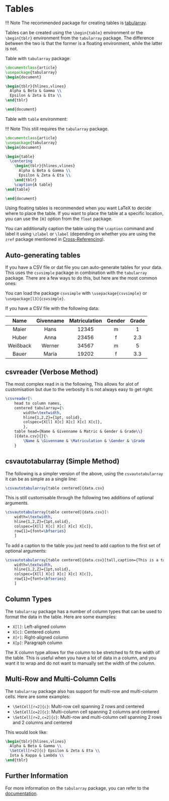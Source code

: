 # Tables

!!! Note
    The recommended package for creating tables is [tabularray](https://ctan.org/pkg/tabularray).

Tables can be created using the `\begin{table}` environment or the `\begin{tblr}` environment from the `tabularray` 
package. The difference between the two is that the former is a floating environment, while the latter is not.

Table with `tabularray` package:

```latex
\documentclass{article}
\usepackage{tabularray}
\begin{document}

\begin{tblr}{hlines,vlines}
  Alpha & Beta & Gamma \\
  Epsilon & Zeta & Eta \\
\end{tblr}

\end{document}
```

Table with `table` environment:

!!! Note
    This still requires the `tabularray` package.

```latex
\documentclass{article}
\usepackage{tabularray}
\begin{document}

\begin{table}
  \centering
    \begin{tblr}{hlines,vlines}
      Alpha & Beta & Gamma \\
      Epsilon & Zeta & Eta \\
    \end{tblr}
    \caption{A table}
\end{table}

\end{document}
```

Using floating tables is recommended when you want LaTeX to decide where to place the table. If you want to place the
table at a specific location, you can use the `[H]` option from the `float` package.

You can additionally caption the table using the `\caption` command and label it using `\zlabel` or `\label` (depending
on whether you are using the `zref` package mentioned in [Cross-Referencing](crossref.md)).

## Auto-generating tables

If you have a CSV file or dat file you can auto-generate tables for your data. This uses the `csvsimple` package in
combination with the `tabularray` package. There are a few ways to do this, but here are the most common ones:

You can load the package `csvsimple` with `\usepackage{csvsimple}` or `\usepackage[l3]{csvsimple}`.

If you have a CSV file with the following data:

|   Name   | Givenname | Matriculation | Gender | Grade |
|:--------:|:---------:|:-------------:|:------:|:-----:|
|  Maier   |   Hans    |     12345     |   m    |   1   |
|  Huber   |   Anna    |     23456     |   f    |  2.3  |
| Weißback |  Werner   |     34567     |   m    |   5   |
|  Bauer   |   Maria   |     19202     |   f    |  3.3  |

## csvreader (Verbose Method)

The most complex read in is the following, This allows for alot of customisation but due to the verbosity it is not
always easy to get right:

```latex
\csvreader[%
    head to column names,
    centered tabularray={%
        width=\textwidth, 
        hline{1,2,Z}={1pt, solid}, 
        colspec={X[l] X[c] X[c] X[c] X[c]},
        },
    table head={Name & Givenname & Matric & Gender & Grade\\}
    ]{data.csv}{}{%
        \Name & \Givenname & \Matriculation & \Gender & \Grade
    }
```

## csvautotabularray (Simple Method)

The following is a simpler version of the above, using the `csvautotabularray` it can be as simple as a single line:

```latex	
\csvautotabularray[table centered]{data.csv}
```

This is still customisable through the following two additions of optional arguments.

```latex
\csvautotabularray[table centered]{data.csv}[%
    width=\textwidth,
    hline{1,2,Z}={1pt,solid},
    colspec={X[l] X[c] X[c] X[c] X[c]},
    row{1}={font=\bfseries}
    ]
```

To add a caption to the table you just need to add caption to the first set of optional arguments:

```latex
\csvautotabularray[table centered]{data.csv}[tall,caption={This is a table},remark{Note}={This a remark on the table},][%
    width=\textwidth,
    hline{1,2,Z}={1pt,solid},
    colspec={X[l] X[c] X[c] X[c] X[c]},
    row{1}={font=\bfseries}
    ]
```

## Column Types

The `tabularray` package has a number of column types that can be used to format the data in the table. Here are some
examples:

- `X[l]`: Left-aligned column
- `X[c]`: Centered column
- `X[r]`: Right-aligned column
- `X[p]`: Paragraph column

The X column type allows for the column to be stretched to fit the width of the table. This is useful when you have a
lot of data in a column, and you want it to wrap and do not want to manually set the width of the column.

## Multi-Row and Multi-Column Cells

The `tabularray` package also has support for multi-row and multi-column cells. Here are some examples:

- `\SetCell[r=2]{c}`: Multi-row cell spanning 2 rows and centered
- `\SetCell[c=2]{c}`: Multi-column cell spanning 2 columns and centered
- `\SetCell[r=2,c=2]{c}`: Multi-row and multi-column cell spanning 2 rows and 2 columns and centered

This would look like:

```latex
\begin{tblr}{hlines,vlines}
  Alpha & Beta & Gamma \\
  \SetCell[r=2]{c} Epsilon & Zeta & Eta \\
  Iota & Kappa & Lambda \\
\end{tblr}
```

## Further Information

For more information on the `tabularray` package, you can refer to the [documentation](https://ctan.org/pkg/tabularray).